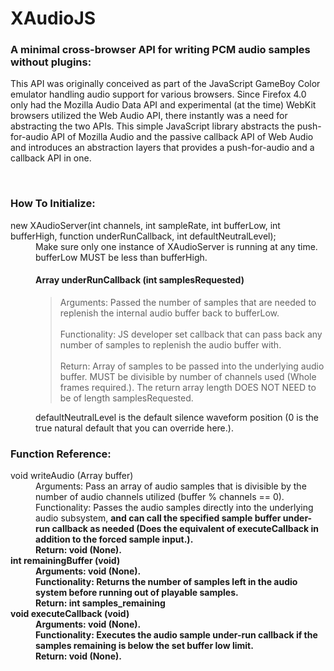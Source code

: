 <h1>XAudioJS</h1>
<h3>A minimal cross-browser API for writing PCM audio samples without plugins:</h3>
<p>This API was originally conceived as part of the JavaScript GameBoy Color emulator handling audio support for various browsers.
Since Firefox 4.0 only had the Mozilla Audio Data API and experimental (at the time) WebKit browsers utilized the Web Audio API, 
there instantly was a need for abstracting the two APIs. This simple JavaScript library abstracts the push-for-audio API of Mozilla Audio
and the passive callback API of Web Audio and introduces an abstraction layers that provides a push-for-audio and a callback API in one.</p>
<br>
<h3>How To Initialize:</h3>
<dl>
	<dt>new XAudioServer(int channels, int sampleRate, int bufferLow, int bufferHigh, function underRunCallback, int defaultNeutralLevel);</dt>
		<dd>Make sure only one instance of XAudioServer is running at any time.</dd>
		<dd>bufferLow MUST be less than bufferHigh.</dd>
		<dd>
			<h4>Array underRunCallback (int samplesRequested)</h4>
			<blockquote>
				Arguments: Passed the number of samples that are needed to replenish the internal audio buffer back to bufferLow.<br><br>
				Functionality: JS developer set callback that can pass back any number of samples to replenish the audio buffer with.<br><br>
				Return: Array of samples to be passed into the underlying audio buffer. MUST be divisible by number of channels used (Whole frames required.). The return array length DOES NOT NEED to be of length samplesRequested.
			</blockquote>
		</dd>
		<dd>defaultNeutralLevel is the default silence waveform position (0 is the true natural default that you can override here.).</dd>
</dl>
<h3>Function Reference:</h3>
<dl>
	<dt>void writeAudio (Array buffer)</dt>
		<dd>Arguments: Pass an array of audio samples that is divisible by the number of audio channels utilized (buffer % channels == 0).</dd>
		<dd>Functionality: Passes the audio samples directly into the underlying audio subsystem, <b>and can call the specified sample buffer under-run callback as needed (Does the equivalent of executeCallback in addition to the forced sample input.)<b>.</dd>
		<dd>Return: void (None).</dd>
	<dt>int remainingBuffer (void)</dt>
		<dd>Arguments: void (None).</dd>
		<dd>Functionality: Returns the number of samples left in the audio system before running out of playable samples.</dd>
		<dd>Return: int samples_remaining</dd>
	<dt>void executeCallback (void)</dt>
		<dd>Arguments: void (None).</dd>
		<dd>Functionality: Executes the audio sample under-run callback if the samples remaining is below the set buffer low limit.</dd>
		<dd>Return: void (None).</dd>
</dl>